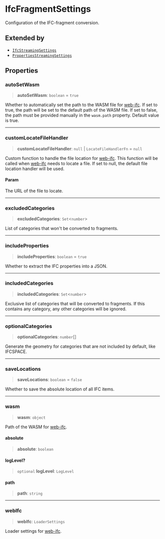 # IfcFragmentSettings

Configuration of the IFC-fragment conversion.

## Extended by

- [`IfcStreamingSettings`](IfcStreamingSettings.md)
- [`PropertiesStreamingSettings`](PropertiesStreamingSettings.md)

## Properties

### autoSetWasm

> **autoSetWasm**: `boolean` = `true`

Whether to automatically set the path to the WASM file for [web-ifc](https://github.com/ThatOpen/engine_web-ifc).
If set to true, the path will be set to the default path of the WASM file.
If set to false, the path must be provided manually in the `wasm.path` property.
Default value is true.

***

### customLocateFileHandler

> **customLocateFileHandler**: `null` \| `LocateFileHandlerFn` = `null`

Custom function to handle the file location for [web-ifc](https://github.com/ThatOpen/engine_web-ifc).
This function will be called when [web-ifc](https://github.com/ThatOpen/engine_web-ifc) needs to locate a file.
If set to null, the default file location handler will be used.

#### Param

The URL of the file to locate.

***

### excludedCategories

> **excludedCategories**: `Set`\<`number`\>

List of categories that won't be converted to fragments.

***

### includeProperties

> **includeProperties**: `boolean` = `true`

Whether to extract the IFC properties into a JSON.

***

### includedCategories

> **includedCategories**: `Set`\<`number`\>

Exclusive list of categories that will be converted to fragments. If this contains any category, any other categories will be ignored.

***

### optionalCategories

> **optionalCategories**: `number`[]

Generate the geometry for categories that are not included by default,
like IFCSPACE.

***

### saveLocations

> **saveLocations**: `boolean` = `false`

Whether to save the absolute location of all IFC items.

***

### wasm

> **wasm**: `object`

Path of the WASM for [web-ifc](https://github.com/ThatOpen/engine_web-ifc).

#### absolute

> **absolute**: `boolean`

#### logLevel?

> `optional` **logLevel**: `LogLevel`

#### path

> **path**: `string`

***

### webIfc

> **webIfc**: `LoaderSettings`

Loader settings for [web-ifc](https://github.com/ThatOpen/engine_web-ifc).
